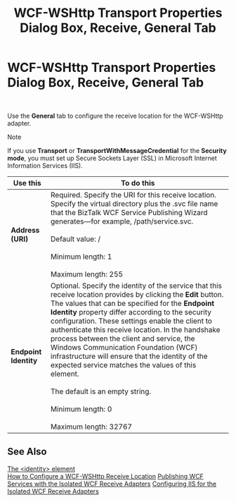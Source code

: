 ﻿---
title: WCF-WSHttp Transport Properties Dialog Box, Receive, General Tab
TOCTitle: WCF-WSHttp Transport Properties Dialog Box, Receive, General Tab
ms:assetid: 530dd7e7-a610-4171-a3b0-06b7dd194a8a
ms:mtpsurl: https://msdn.microsoft.com/library/Bb246103(v=BTS.80)
ms:contentKeyID: 51528071
ms.date: 08/30/2017
mtps_version: v=BTS.80
f1_keywords:
- bts10.adapters.wcf-wshttp.transport.receive.general
---

# WCF-WSHttp Transport Properties Dialog Box, Receive, General Tab

 

Use the **General** tab to configure the receive location for the WCF-WSHttp adapter.


> [!NOTE]
> <P>If you use <STRONG>Transport</STRONG> or <STRONG>TransportWithMessageCredential</STRONG> for the <STRONG>Security mode</STRONG>, you must set up Secure Sockets Layer (SSL) in Microsoft Internet Information Services (IIS).</P>



<table>
<thead>
<tr class="header">
<th>Use this</th>
<th>To do this</th>
</tr>
</thead>
<tbody>
<tr class="odd">
<td><strong>Address (URI)</strong></td>
<td>Required. Specify the URI for this receive location. Specify the virtual directory plus the .svc file name that the BizTalk WCF Service Publishing Wizard generates—for example, /path/service.svc.<br />
<br />
Default value: /<br />
<br />
Minimum length: 1<br />
<br />
Maximum length: 255</td>
</tr>
<tr class="even">
<td><strong>Endpoint Identity</strong></td>
<td>Optional. Specify the identity of the service that this receive location provides by clicking the <strong>Edit</strong> button. The values that can be specified for the <strong>Endpoint Identity</strong> property differ according to the security configuration. These settings enable the client to authenticate this receive location. In the handshake process between the client and service, the Windows Communication Foundation (WCF) infrastructure will ensure that the identity of the expected service matches the values of this element.<br />
<br />
The default is an empty string.<br />
<br />
Minimum length: 0<br />
<br />
Maximum length: 32767</td>
</tr>
</tbody>
</table>


## See Also

[The \<identity\> element](http://go.microsoft.com/fwlink/?linkid=75747)  
[How to Configure a WCF-WSHttp Receive Location](https://msdn.microsoft.com/library/bb226482\(v=bts.80\))  
[Publishing WCF Services with the Isolated WCF Receive Adapters](https://msdn.microsoft.com/library/bb226318\(v=bts.80\))  
[Configuring IIS for the Isolated WCF Receive Adapters](https://msdn.microsoft.com/library/bb245982\(v=bts.80\))

